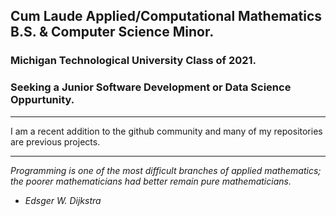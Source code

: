 ## Cum Laude Applied/Computational Mathematics B.S. & Computer Science Minor.

### Michigan Technological University Class of 2021.

### Seeking a Junior Software Development or Data Science Oppurtunity.


----

I am a recent addition to the github community and many of my repositories are previous projects.

----


*Programming is one of the most difficult branches of applied mathematics; the poorer mathematicians had better remain pure mathematicians.*
- *Edsger W. Dijkstra*

